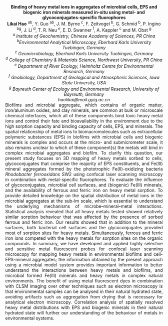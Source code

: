 <center><strong>Binding of heavy metal ions in aggregates of microbial cells, EPS and
biogenic iron minerals measured in-situ using metal- and glycoconjugates-specific fluorophores</strong>

<center><strong>Likai Hao</strong> <sup>ab</sup>, Y. Guo <sup>ab</sup>, J. M. Byrne <sup>c</sup>, F. Zeitvogel <sup>b</sup>, G. Schmid <sup>b</sup>, P. Ingino <sup>bg</sup>, J. Li <sup>d</sup>, T. R. Neu <sup>e</sup>, E. D. Swanner <sup>f</sup>, A. Kappler <sup>c</sup> and M. Obst <sup>g</sup>

<center><i><sup>a</sup> Institute of Geochemistry, Chinese Academy of Sciences, PR China</i>

<center><i><sup>b</sup>Environmental Analytical Microscopy, Eberhard Karls University
Tuebingen, Germany</i>

<center><i><sup>c</sup> Geomicrobiology, Eberhard Karls University Tuebingen, Germany</i>

<center><i><sup>d</sup> College of Chemistry & Materials Science, Northwest University, PR China</i>

<center><i><sup>e</sup> Department of River Ecology, Helmholtz Centre for Environmental Research, Germany</i>

<center><i><sup>f</sup> Geobiology, Department of Geological and Atmospheric Sciences, Iowa State University, USA</i>

<center><i><sup>g</sup> Bayreuth Center of Ecology and Environmental Research, University of Bayreuth, Germany</i>

<center><i>haolikai@mail.gyig.ac.cn</i>

<center style=text-align:justify>Biofilms and microbial aggregate, which contains of organic matter,
iron/aluminum oxides, and clay minerals, are common at bulk or
microscale chemical interfaces, which all of these components bind toxic
heavy metal ions and control their fate and bioavailability in the
environment due to the high sorption capacity and binding capacity of
cells, EPS, and minerals. The spatial relationship of metal ions to
biomacromolecules such as extracellular polymeric substances (EPS) in
biofilms with microbial cells and biogenic minerals is complex and
occurs at the micro- and submicrometer scale, it also remains unclear to
which of these component(s) the metals will bind in complex microbial
aggregates and biofilm. To clarify this question, our present study
focuses on 3D mapping of heavy metals sorbed to cells, glycoconjugates
that comprise the majority of EPS constituents, and Fe(III) mineral
aggregates formed by the phototrophic Fe(II)-oxidizing bacteria
<i>Rhodobacter ferrooxidans</i> SW2 using confocal laser scanning microscopy
in combination with metal-specific fluorophores. To evaluate the
influence of glycoconjugates, microbial cell surfaces, and (biogenic)
Fe(III) minerals, and the availability of ferrous and ferric iron on
heavy metal sorption. To provide detailed knowledge on the spatial
distribution of metal ions in the microbial aggregates at the sub-lm
scale, which is essential to understand the underlying mechanisms of
microbe–mineral–metal interactions. Statistical analysis revealed that
all heavy metals tested showed relatively similar sorption behaviour
that was affected by the presence of sorbed ferrous and ferric iron. Our
results showed that in addition to the mineral surfaces, both bacterial
cell surfaces and the glycoconjugates provided most of sorption sites
for heavy metals. Simultaneously, ferrous and ferric iron ions competed
with the heavy metals for sorption sites on the organic compounds. In
summary, we have developed and applied highly selective and sensitive
metal fluorescent probes for confocal laser scanning microscopy for
mapping heavy metals in environmental biofilms and cell-EPS-mineral
aggregates; the information obtained by the present approach using a
microbial model system provides important information to better
understand the interactions between heavy metals and biofilms, and
microbial formed Fe(III) minerals and heavy metals in complex natural
environments. The benefit of using metal fluorescent dyes in combination
with CLSM imaging over other techniques such as electron microscopy is
that environmental samples can be analysed in their natural hydrated
state, avoiding artifacts such as aggregation from drying that is
necessary for analytical electron microscopy. Correlation analysis of
spatially resolved heavy metal distributions with EPS and biogenic
minerals in their natural hydrated state will further our understanding
of the behaviour of metals in environmental systems.
